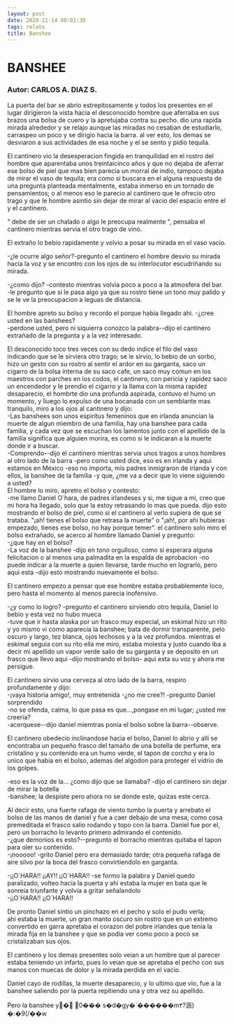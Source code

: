 ```yaml
---
layout: post
date: 2020-11-14 00:01:30
tags: relato
title: Banshee
---
```

# BANSHEE

### Autor: CARLOS A. DIAZ S.

   La puerta del bar se abrio estrepitosamente y todos los presentes en el
   lugar dirigieron la vista hacia el desconocido hombre que aferraba en
   sus brazos una bolsa de cuero y la apretujaba contra su pecho. dio una
   rapida mirada alrededor y se relajo aunque las miradas no cesaban de
   estudiarlo, carraspeo un poco y se dirigio hacia la barra. al ver esto,
   los demas se desviaron a sus actividades de esa noche y el se sento y
   pidio tequila.
   
   El cantinero vio la desesperacion fingida en tranquilidad en el rostro
   del hombre que aparentaba unos treintaicinco años y que no dejaba de
   aferrar ese bolso de piel que mas bien parecia un morral de indio,
   tampoco dejaba de mirar el vaso de tequila; era como si buscara en el
   alguna respuesta de una pregunta planteada mentalmente, estaba inmerso
   en un tornado de pensamientos; o al menos eso le parecio al cantinero
   que le ofrecio otro trago y que le hombre asintio sin dejar de mirar al
   vacio del espacio entre el y el cantinero.
   
   " debe de ser un chalado o algo le preocupa realmente ", pensaba el
   cantinero mientras servia el otro trago de vino.
   
   El extraño lo bebio rapidamente y volvio a posar su mirada en el vaso
   vacio.
   
   -¿le ocurre algo señor?-pregunto el cantinero
   el hombre desvio su mirada hacia la voz y se encontro con los ojos de
   su interlocutor escudriñando su mirada.
   
   -¿como dijo? -contesto mientras volvia poco a poco a la atmosfera del
   bar. -le pregunto que si le pasa algo ya que su rostro tiene un tono muy
   palido y se le ve la preocupacion a leguas de distancia.
   
   El hombre apreto su bolso y recordo el porque habia llegado ahi.
   -¿cree usted en las banshees?  
   -perdone usted, pero ni siquierra conozco la palabra--dijo el
   cantinero extrañado de la pregunta y a la vez interesado.
   
   El desconocido toco tres veces con su dedo indice el filo del vaso
   indicando que se le sirviera otro trago; se le sirvio, lo bebio de un
   sorbo, hizo un gesto con su rostro al sentir el ardor en su garganta,
   saco un cigarro de la bolsa interna de su saco cafe, un saco muy comun
   en los maestros con parches en los codos, el cantinero, con pericia y
   rapidez saco un encendedor y le prendio el cigarro y la llama con la
   misma rapidez desaparecio, el hombrte dio una profunda aspirada,
   contuvo el humo un momento, y liuego lo expulso de una bocanada con un
   semblante mas tranquilo, miro a los ojos al cantinero y dijo:  
   -Las banshees son unos espiritus femeninos que en irlanda anuncian la
   muerte de algun miembro de una familia, hay una banshee para cada
   familia, y cada vez que se escuchan los lamentos junto con el apellido
   de la familia significa que alguien morira, es como si le indicaran a
   la muerte donde ir a buscar.  
   -Comprendo--dijo el cantinero mientras servia unos tragos a unos
   hombres al otro lado de la barra -pero como usted dice, eso es en
   irlanda y aqui estamos en México -eso no importa, mis padres inmigraron de irlanda y con ellos, la banshee de la familia -y que, ¿me va a decir que lo viene siguiendo a usted?  
   El hombre lo miro, apretro el bolso y contesto:  
   -me llamo Daniel O´hara, de padres irlandeses y si, me sigue a mi,
   creo que mi hora ha llegado, solo que la estoy retrasando lo mas que
   pueda. dijo esto mostrando el bolso de piel, como si el cantinero al
   verlo supiera de que se trataba. "¡ah! tienes el bolso que retrasa la
   muerte" o "¡ah!, por ahi hubieras empezado, tienes ese bolso, no hay
   porque temer". el cantinero solo miro el bolso extrañado, se acerco al
   hombre llamado Daniel y pregunto:  
   -¿que hay en el bolso?  
   -La voz de la banshee -dijo en tono orgulloso, como si esperara
   alguna felicitacion o al menos una palmadita en la espalda de
   aprobacion -no puede indicar a la muerte a quien llevarse, tarde mucho
   en lograrlo, pero aqui esta -dijo esto mostrando nuevamente el bolso.
   
   El cantinero empezo a pensar que ese hombre estaba probablemente loco,
   pero hasta el momento al menos parecia inofensivo.
   
   -¿y como lo logro? -pregunto el cantinero sirviendo otro tequila,
   Daniel lo bebio y esta vez no hubo mueca  
   -tuve que ir hasta alaska por un frasco muy especial, un eskimal hizo
   un rito y yo mismo vi como aparecia la banshee; bata de dormir
   transparente, pelo oscuro y largo, tez blanca, ojos lechosos y a la vez
   profundos. mientras el eskimal seguia con su rito ella me miro, estaba
   molesta y justo cuando iba a decir mi apellido un vapor verde salio de
   su garganta y se deposito en un frasco que llevo aqui -dijo mostrando
   el bolso- aqui esta su voz y ahora me persigue.
   
   El cantinero sirvio una cerveza al otro lado de la barra, respiro
   profundamente y dijo:  
   -¡vaya historia amigo!, muy entretenida
   -¿no me cree?! -pregunto Daniel sorprendido  
   -no se ofenda, calma, lo que pasa es que...,pongase en mi lugar;
   ¿usted me creeria?  
   -acerquese--dijo daniel miemtras ponia el bolso sobre la
   barra--observe.
      
   El cantinero obedecio inclinandose hacia el bolso, Daniel lo abrio y
   alli se encontraba un pequeño frasco del tamaño de una botella de
   perfume, era cristalino y su contenido era un humo verde, el tapon de
   corcho y era lo unico que habia en el bolso, ademas del algodon para
   proteger el vidrio de los golpes.
   
   -eso es la voz de la... ¿como dijo que se llamaba? -dijo el cantinero
   sin dejar de mirar la botella  
   -banshee; la despiste pero ahora no se donde este, quizas este cerca.
   
   Al decir esto, una fuerte rafaga de viento tumbo la puerta y arrebato
   el bolso de las manos de daniel y fue a caer debajo de una mesa; como
   cosa premeditada el frasco salio rodando y topo con la barra. Daniel
   fue por el, pero un borracho lo levanto primero admirando el contenido.  
   -¿que demonios es esto?--pregunto el borracho mientras quitaba el
   tapon para oler su contenido.  
   -¡nooooo! -grito Daniel pero era demasiado tarde; otra pequeña
   rafaga de aire silvo por la boca del frasco convirtiendolo en garganta.
   
   -¡¡O´HARA!! ¡¡AY!! ¡¡O´HARA!! -se formo la palabra y Daniel quedo
   paralizado, volteo hacia la puerta y ahi estaba la mujer en bata que le
   sonreia triunfante y volvia a gritar señalandolo  
   -¡¡O´HARA!! ¡¡O´HARA!!
   
   De pronto Daniel sintio un pinchazo en el pecho y solo el pudo verla;  
   ahi estaba la muerte, un gran manto oscuro sin rostro que en un extremo
   convertido en garra apretaba el corazon del pobre irlandes que tenia la
   mirada fija en la banshee y que se podia ver como poco a poco se
   cristalizaban sus ojos.
   
   El cantinero y los demas presentes solo veian a un hombre que al
   parecer estaba teniendo un infarto, pues lo veian que se apretaba el
   pecho con sus manos con muecas de dolor y la mirada perdida en el
   vacio.
   
Daniel cayo de rodillas, la muerte desaparecio, y lo ultimo que vio,
   fue a la banshee saliendo por la puerta repitiendo una y otra vez su
   apellido.
   
   Pero la banshee y�	0���
s �d�gy�`������m۴?涵}�:�9(/��w